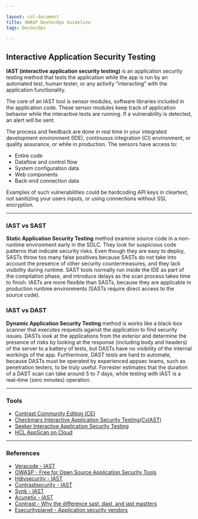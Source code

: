 ```yaml
---

layout: col-document
title: OWASP DevSecOps Guideline
tags: DevSecOps

---
```


## Interactive Application Security Testing

**IAST (interactive application security testing)** is an application security testing method that tests the application while the app is run by an automated test, human tester, or any activity “interacting” with the application functionality.

The core of an IAST tool is sensor modules, software libraries included in the application code. These sensor modules keep track of application behavior while the interactive tests are running. If a vulnerability is detected, an alert will be sent.

The process and feedback are done in real time in your integrated development environment (IDE), continuous integration (CI) environment, or quality assurance, or while in production. The sensors have access to:
+ Entire code
+ Dataflow and control flow
+ System configuration data
+ Web components
+ Back-end connection data

Examples of such vulnerabilities could be hardcoding API keys in cleartext, not sanitizing your users inputs, or using connections without SSL encryption.

---

### IAST vs SAST

**Static Application Security Testing** method examine source code in a non-runtime environment early in the SDLC. They look for suspicious code patterns that indicate security risks. Even though they are easy to deploy, SASTs throw too many false positives because SASTs do not take into account the presence of other security countermeasures, and they lack visibility during runtime. SAST tools normally run inside the IDE as part of the compilation phase, and introduce delays as the scan process takes time to finish. IASTs are more flexible than SASTs, because they are applicable in production runtime environments (SASTs require direct access to the source code).

### IAST vs DAST

**Dynamic Application Security Testing** method is works like a black-box scanner that executes requests against the application to find security issues. DASTs look at the applications from the exterior and determine the presence of risks by looking at the response (including body and headers) of the server to a battery of tests, but DASTs have no visibility of the internal workings of the app. Furthermore, DAST tests are hard to automate, because DASTs must be operated by experienced appsec teams, such as penetration testers, to be truly useful. Forrester estimates that the duration of a DAST scan can take around 5 to 7 days, while testing with IAST is a real-time (zero minutes) operation.

---

### Tools

+ [Contrast Community Edition (CE)](https://www.contrastsecurity.com/contrast-community-edition)
+ [Checkmarx Interactive Application Security Testing(CxIAST)](https://www.checkmarx.com/products/interactive-application-security-testing/)
+ [Seeker Interactive Application Security Testing](https://www.synopsys.com/software-integrity/security-testing/interactive-application-security-testing.html)
+ [HCL AppScan on Cloud](https://cloud.appscan.com)

---
### References

+ [Veracode - IAST](https://www.veracode.com/security/interactive-application-security-testing-iast)
+ [OWASP - Free for Open Source Application Security Tools](https://owasp.org/www-community/Free_for_Open_Source_Application_Security_Tools)
+ [Hdivsecurity - IAST](https://hdivsecurity.com/bornsecure/what-is-iast-interactive-application-security-testing/)
+ [Contrastsecurity - IAST](https://www.contrastsecurity.com/knowledge-hub/glossary/interactive-application-security-testing)
+ [Synk - IAST](https://snyk.io/learn/iast-interactive-application-security-testing/)
+ [Acunetix - IAST](https://www.acunetix.com/blog/web-security-zone/what-is-iast-interactive-application-security-testing/)
+ [Contrast - Why the difference sast, dast, and iast mastters](https://www.contrastsecurity.com/security-influencers/why-the-difference-between-sast-dast-and-iast-matters)
+ [Esecurityplanet - Application security vendors](https://www.esecurityplanet.com/products/application-security-vendors/)
